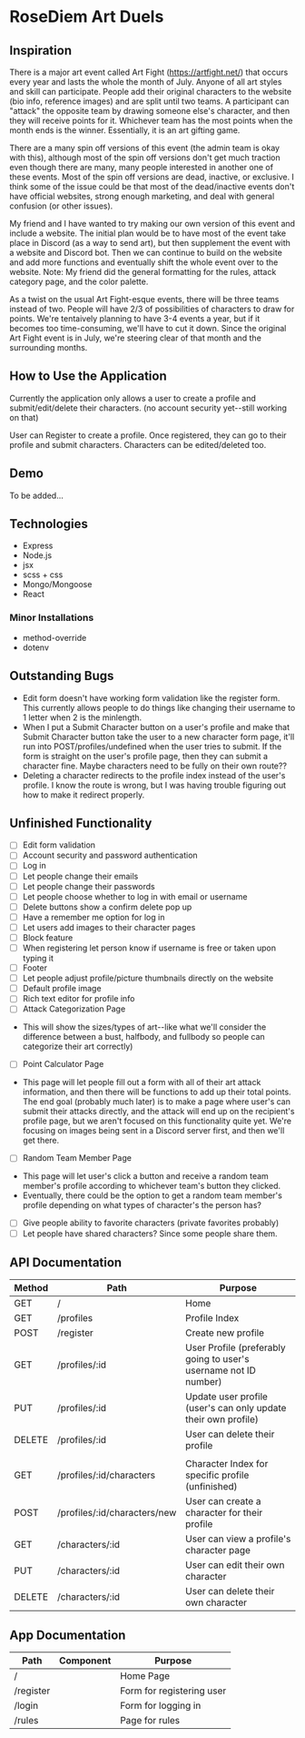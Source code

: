 # RoseDiem Art Duels

## Inspiration
There is a major art event called Art Fight (https://artfight.net/) that occurs every year and lasts the whole the month of July. Anyone of all art styles and skill can participate. People add their original characters to the website (bio info, reference images) and are split until two teams. A participant can "attack" the opposite team by drawing someone else's character, and then they will receive points for it. Whichever team has the most points when the month ends is the winner. Essentially, it is an art gifting game. 

There are a many spin off versions of this event (the admin team is okay with this), although most of the spin off versions don't get much traction even though there are many, many people interested in another one of these events. Most of the spin off versions are dead, inactive, or exclusive. I think some of the issue could be that most of the dead/inactive events don't have official websites, strong enough marketing, and deal with general confusion (or other issues).

My friend and I have wanted to try making our own version of this event and include a website. The initial plan would be to have most of the event take place in Discord (as a way to send art), but then supplement the event with a website and Discord bot. Then we can continue to build on the website and add more functions and eventually shift the whole event over to the website. 
Note: My friend did the general formatting for the rules, attack category page, and the color palette. 

As a twist on the usual Art Fight-esque events, there will be three teams instead of two. People will have 2/3 of possibilities of characters to draw for points. We're tentaively planning to have 3-4 events a year, but if it becomes too time-consuming, we'll have to cut it down. Since the original Art Fight event is in July, we're steering clear of that month and the surrounding months.    

## How to Use the Application
Currently the application only allows a user to create a profile and submit/edit/delete their characters. (no account security yet--still working on that)

User can Register to create a profile. Once registered, they can go to their profile and submit characters. Characters can be edited/deleted too. 

## Demo
To be added...

## Technologies
* Express
* Node.js
* jsx
* scss + css
* Mongo/Mongoose
* React
### Minor Installations 
* method-override
* dotenv

## Outstanding Bugs
* Edit form doesn't have working form validation like the register form. This currently allows people to do things like changing their username to 1 letter when 2 is the minlength. 
* When I put a Submit Character button on a user's profile and make that Submit Character button take the user to a new character form page, it'll run into POST/profiles/undefined when the user tries to submit. If the form is straight on the user's profile page, then they can submit a character fine. Maybe characters need to be fully on their own route??
* Deleting a character redirects to the profile index instead of the user's profile. I know the route is wrong, but I was having trouble figuring out how to make it redirect properly. 

## Unfinished Functionality
- [ ] Edit form validation
- [ ] Account security and password authentication 
- [ ] Log in 
- [ ] Let people change their emails
- [ ] Let people change their passwords
- [ ] Let people choose whether to log in with email or username 
- [ ] Delete buttons show a confirm delete pop up
- [ ] Have a remember me option for log in
- [ ] Let users add images to their character pages
- [ ] Block feature
- [ ] When registering let person know if username is free or taken upon typing it
- [ ] Footer
- [ ] Let people adjust profile/picture thumbnails directly on the website
- [ ] Default profile image
- [ ] Rich text editor for profile info
- [ ] Attack Categorization Page
* This will show the sizes/types of art--like what we'll consider the difference between a bust, halfbody, and fullbody so people can categorize their art correctly) 
- [ ] Point Calculator Page
* This page will let people fill out a form with all of their art attack information, and then there will be functions to add up their total points. The end goal (probably much later) is to make a page where user's can submit their attacks directly, and the attack will end up on the recipient's profile page, but we aren't focused on this functionality quite yet. We're focusing on images being sent in a Discord server first, and then we'll get there. 
- [ ] Random Team Member Page
* This page will let user's click a button and receive a random team member's profile according to whichever team's button they clicked.
* Eventually, there could be the option to get a random team member's profile depending on what types of character's the person has?
- [ ] Give people ability to favorite characters (private favorites probably)
- [ ] Let people have shared characters? Since some people share them.

## API Documentation
 Method | Path | Purpose
 ------- | ------ | ---------
 GET | / | Home
 GET | /profiles | Profile Index
 POST | /register | Create new profile 
 GET | /profiles/:id | User Profile (preferably going to user's username not ID number)
 PUT | /profiles/:id | Update user profile (user's can only update their own profile)
 DELETE | /profiles/:id | User can delete their profile
|          |                |
 GET | /profiles/:id/characters | Character Index for specific profile (unfinished)
 POST | /profiles/:id/characters/new | User can create a character for their profile
 GET | /characters/:id | User can view a profile's character page
 PUT | /characters/:id | User can edit their own character
 DELETE | /characters/:id | User can delete their own character

## App Documentation
Path | Component | Purpose
----- | ---------- | ------------------|
/ | | Home Page
/register | | Form for registering user
/login | | Form for logging in
/rules | | Page for rules
